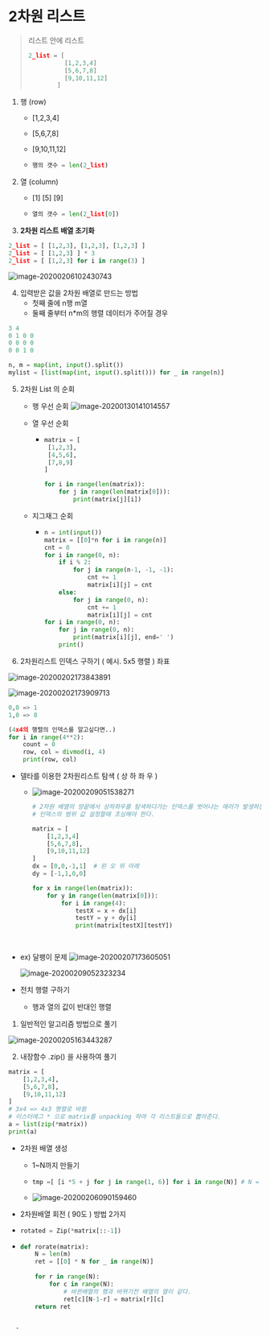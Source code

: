 # 2차원 리스트

> 리스트 안에 리스트
>
> ```python
> 2_list = [
> 	    	[1,2,3,4]
> 	        [5,6,7,8]
> 	        [9,10,11,12]
> 	      ]
> ```



1. 행 (row)

   - [1,2,3,4]

   - [5,6,7,8]

   - [9,10,11,12]

   - ```python
     행의 갯수 = len(2_list)
     ```

     

2. 열 (column)

   - [1]
     [5]
     [9]

   - ```python
     열의 갯수 = len(2_list[0])
     ```

     



3.  **2차원 리스트 배열 초기화**

```python
2_list = [ [1,2,3], [1,2,3], [1,2,3] ]
2_list = [ [1,2,3] ] * 3
2_list = [ [1,2,3] for i in range(3) ]
```

![image-20200206102430743](img/image-20200206102430743.png)











4. 입력받은 값을 2차원 배열로 만드는 방법
   - 첫째 줄에 n행 m열
   - 둘째 줄부터 n*m의 행렬 데이터가 주어질 경우

```python
3 4
0 1 0 0
0 0 0 0
0 0 1 0

n, m = map(int, input().split())
mylist = [list(map(int, input().split())) for _ in range(n)]
```



5. 2차원 List 의 순회

   - 행 우선 순회 
     ![image-20200130141014557](img/image-20200130141014557.png)

     

   - 열 우선 순회

     - ```python
       matrix = [
       	[1,2,3],
       	[4,5,6],
       	[7,8,9]
       ]
       
       for i in range(len(matrix)):
           for j in range(len(matrix[0])):
               print(matrix[j][i])
       ```
   
       
   
   - 지그재그 순회
   
     - ```python
       n = int(input())
       matrix = [[0]*n for i in range(n)]
       cnt = 0
       for i in range(0, n):
           if i % 2:
               for j in range(n-1, -1, -1):
                   cnt += 1
                   matrix[i][j] = cnt
           else:
               for j in range(0, n):
                   cnt += 1
                   matrix[i][j] = cnt
       for i in range(0, n):
           for j in range(0, n):
               print(matrix[i][j], end=' ')
           print()
       ```





6. 2차원리스트 인덱스 구하기 ( 예시. 5x5 행렬 ) 좌표

![image-20200202173843891](img/image-20200202173843891.png)

![image-20200202173909713](img/image-20200202173909713.png)

```python
0,0 => 1
1,0 => 8

(4x4의 행렬의 인덱스를 알고싶다면..)
for i in range(4**2):
	count = 0
	row, col = divmod(i, 4)
	print(row, col)
```





- 델타를 이용한 2차원리스트 탐색 ( 상 하 좌 우 )

  - ![image-20200209051538271](img/image-20200209051538271.png)
    
    
    
    ```python
    # 2차원 배열의 양끝에서 상하좌우를 탐색하다가는 인덱스를 벗어나는 에러가 발생하는것 유의하여
    # 인덱스의 범위 값 설정할때 조심해야 한다.
    
    matrix = [
    	[1,2,3,4]
    	[5,6,7,8],
    	[9,10,11,12]
    ]
    dx = [0,0,-1,1]  # 왼 오 위 아래
    dy = [-1,1,0,0]
    
    for x in range(len(matrix)):
        for y in range(len(matrix[0])):
            for i in range(4):
                testX = x + dx[i]
                testY = y + dy[i]
                print(matrix[testX][testY])
        
        
    ```











- ex) 달팽이 문제
  ![image-20200207173605051](img/image-20200207173605051.png)

  
  ![image-20200209052323234](img/image-20200209052323234.png)
  
  
  
  
  
  















- 전치 행렬 구하기
  - 행과 열의 값이 반대인 행렬

1. 일반적인 알고리즘 방법으로 풀기

![image-20200205163443287](img/image-20200205163443287.png)



2. 내장함수 .zip() 을 사용하여 풀기

```python
matrix = [
	[1,2,3,4],
	[5,6,7,8],
	[9,10,11,12]
]
# 3x4 => 4x3 행렬로 바뀜
# 이스터에그 * 으로 matrix를 unpacking 하여 각 리스트들으로 뽑아준다.
a = list(zip(*matrix))
print(a)
```





- 2차원 배열 생성

  - 1~N까지 만들기

  - ```python
    tmp =[ [i *5 + j for j in range(1, 6)] for i in range(N)] # N = 5
    ```

  - ![image-20200206090159460](img/image-20200206090159460.png)

    

-  2차원배열 회전 ( 90도 ) 방법 2가지

  - ```python
    rotated = Zip(*matrix[::-1])
    ```

  - ```python
    def rorate(matrix):
    	N = len(m)
        ret = [[0] * N for _ in range(N)]
        
        for r in range(N):
            for c in range(N):
                # 바뀐배열의 행과 바뀌기전 배열의 열이 같다.
                ret[c][N-1-r] = matrix[r][c]
        return ret
    ```
```
    
  - 
```